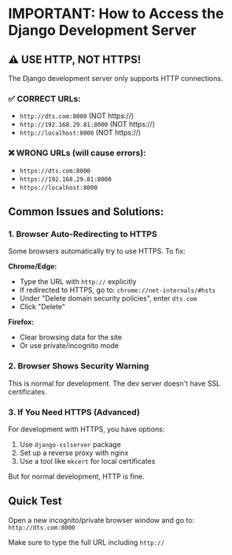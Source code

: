 # IMPORTANT: How to Access the Django Development Server

## ⚠️ USE HTTP, NOT HTTPS!

The Django development server only supports HTTP connections.

### ✅ CORRECT URLs:
- `http://dts.com:8000` (NOT https://)
- `http://192.168.29.81:8000` (NOT https://)
- `http://localhost:8000` (NOT https://)

### ❌ WRONG URLs (will cause errors):
- `https://dts.com:8000`
- `https://192.168.29.81:8000`
- `https://localhost:8000`

## Common Issues and Solutions:

### 1. Browser Auto-Redirecting to HTTPS
Some browsers automatically try to use HTTPS. To fix:

**Chrome/Edge:**
- Type the URL with `http://` explicitly
- If redirected to HTTPS, go to: `chrome://net-internals/#hsts`
- Under "Delete domain security policies", enter `dts.com`
- Click "Delete"

**Firefox:**
- Clear browsing data for the site
- Or use private/incognito mode

### 2. Browser Shows Security Warning
This is normal for development. The dev server doesn't have SSL certificates.

### 3. If You Need HTTPS (Advanced)
For development with HTTPS, you have options:
1. Use `django-sslserver` package
2. Set up a reverse proxy with nginx
3. Use a tool like `mkcert` for local certificates

But for normal development, HTTP is fine.

## Quick Test
Open a new incognito/private browser window and go to:
`http://dts.com:8000`

Make sure to type the full URL including `http://`
